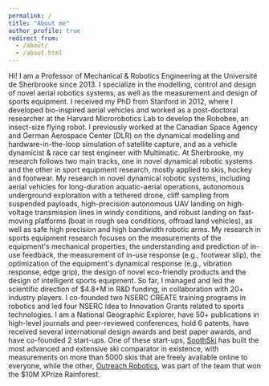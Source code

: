 ```yaml
---
permalink: /
title: "About me"
author_profile: true
redirect_from: 
  - /about/
  - /about.html
---
```


Hi! I am a Professor of Mechanical & Robotics Engineering at the Université de Sherbrooke since 2013. I specialize in the modelling, control and design of novel aerial robotics systems, as well as the measurement and design of sports equipment. I received my PhD from Stanford in 2012, where I developed bio-inspired aerial vehicles and worked as a post-doctoral researcher at the Harvard Microrobotics Lab to develop the Robobee, an insect-size flying robot. I previously worked at the Canadian Space Agency and German Aerospace Center (DLR) on the dynamical modelling and hardware-in-the-loop simulation of satellite capture, and as a vehicle dynamicist & race car test engineer with Multimatic. At Sherbrooke, my research follows two main tracks, one in novel dynamical robotic systems and the other in sport equipment research, mostly applied to skis, hockey and footwear. My research in novel dynamical robotic systems, including aerial vehicles for long-duration aquatic-aerial operations, autonomous underground exploration with a tethered drone, cliff sampling from suspended payloads, high-precision autonomous UAV landing on high-voltage transmission lines in windy conditions, and robust landing on fast-moving platforms (boat in rough sea conditions, offroad land vehicles), as well as safe high precision and high bandwidth robotic arms. My research in sports equipment research focuses on the measurements of the equipment's mechanical properties, the understanding and prediction of in-use feedback, the measurement of in-use response (e.g., footwear slip), the optimization of the equipment's dynamical response (e.g., vibration response, edge grip), the design of novel eco-friendly products and the design of intelligent sports equipment. So far, I managed and led the scientific direction of $4.8+M in R&D funding, in collaboration with 20+ industry players. I co-founded two NSERC CREATE training programs in robotics and led four NSERC Idea to Innovation Grants related to sports technologies. I am a National Geographic Explorer, have 50+ publications in high-level journals and peer-reviewed conferences, hold 6 patents, have received several international design awards and best paper awards, and have co-founded 2 start-ups. One of these start-ups, [SoothSki](https://soothski.com/) has built the most advanced and extensive ski comparator in existence, with measurements on more than 5000 skis that are freely available online to everyone, while the other, [Outreach Robotics](https://outreachrobotics.com/), was part of the team that won the $10M XPrize Rainforest.  

